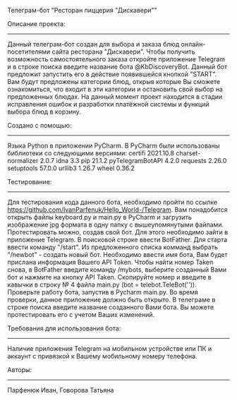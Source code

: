 Телеграм-бот "Ресторан пиццерия "Дискавери"" 

Описание проекта:
------------------ ---------
Данный телеграм-бот создан для выбора и заказа блюд онлайн-посетителями сайта ресторана "Дискавери".
Чтобы получить возможность самостоятельного заказа откройте приложение Telegram и в строке поиска введите название бота @KbDiscoveryBot.
Данный бот предложит запустить его в действие появившейся кнопкой "START".
Вам будут предложены категории блюд, открыв которые Вы сможете ознакомиться, что входит в эти категории и остановить свой выбор на предложенных блюдах.
На данный момент проект находится в стадии исправления ошибок и разработки платёжной системы и функций выбора блюд в корзину.

Создано с помощью:
------------------ ---------
Языка Python в приложении PyCharm.
В PyCharm были использованы библиотеки со следующими версиями:
certifi            2021.10.8
charset-normalizer 2.0.7
idna               3.3
pip                21.1.2
pyTelegramBotAPI   4.2.0
requests           2.26.0
setuptools         57.0.0
urllib3            1.26.7
wheel              0.36.2

Тестирование:
------------------ ---------
Для тестирования кода данного бота, необходимо пройти по ссылке https://github.com/IvanParfenuk/Hello_World-/Telegram.
Вам понадобится открыть файлы keyboard.py и main.py в PyCharm и загрузить изображение jpg формата в одну папку с вышеупомянутыми файлами.
Протестировать можно, создав свой бот. Для этого необходимо зайти в приложение Telegram. В поисковой строке ввести BotFather.
Для старта ввести команду "/start". Из предложенного списка комманд выбрать "/newbot" - создать новый бот. Необходимо ввести имя бота, Вам будет прислана информация Вашего API Token.
Чтобы найти номер Taken снова, в BotFather введите команду /mybots, выберите созданный Вами бот и нажмите на кнопку API Taken.
Скопируйте номер и введите в кавычки в строку № 4 файла main.py (bot = telebot.TeleBot('')). Проверьте работу бота, запустив в Pycharm main.py. Во время проверки, данное приложение должно быть открыто.
В телеграме в строке поиска введите название созданного Вами бота. Вы можете протестировать его с учетом Ваших изменений.

Требования для использования бота:
------------------ ---------
Наличие приложения Telegram на мобильном устройстве или ПК и аккаунт с привязкой к Вашему мобильному номеру телефона.

Авторы:
------------------ ---------
Парфенюк Иван, Говорова Татьяна
